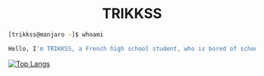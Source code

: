 <h1 align="center"><b>TRIKKSS</b></h1>

```zsh
[trikkss@manjaro ~]$ whoami

Hello, I'm TRIKKSS, a French high school student, who is bored of school and who prefers to learn hacking. This is my github page, I post some scripts, most of it developed instead of listening to my lessons x)
```

[![Top Langs](https://github-readme-stats.vercel.app/api/top-langs/?username=TRIKKSS&langs_count=8)](https://github.com/anuraghazra/github-readme-stats)
